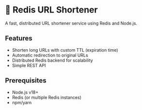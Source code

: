 # 🔗 Redis URL Shortener

A fast, distributed URL shortener service using Redis and Node.js.

## Features
- Shorten long URLs with custom TTL (expiration time)
- Automatic redirection to original URLs
- Distributed Redis backend for scalability
- Simple REST API

## Prerequisites
- Node.js v18+
- Redis (or multiple Redis instances)
- npm/yarn
